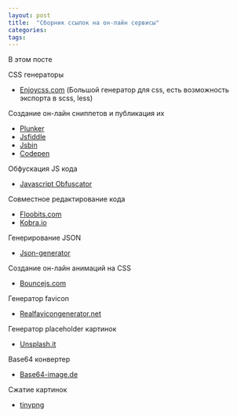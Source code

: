 ```yaml
---
layout: post
title:  "Сборник ссылок на он-лайн сервисы"
categories:
tags:
---
```


В этом посте 

CSS генераторы 

- [Enjoycss.com](http://enjoycss.com/) (Большой генератор для css, есть возможность экспорта в scss, less)

Создание он-лайн сниппетов и публикация их
- [Plunker](http://plnkr.co/)
- [Jsfiddle](http://jsfiddle.net/)
- [Jsbin](https://jsbin.com)
- [Codepen](http://codepen.io)

Обфускация JS кода
- [Javascript Obfuscator](https://www.javascriptobfuscator.com/Javascript-Obfuscator.aspx)

Совместное редактирование кода
- [Floobits.com](https://floobits.com/)
- [Kobra.io](https://kobra.io/)

Генерирование JSON
- [Json-generator](http://www.json-generator.com/)

Создание он-лайн анимаций на CSS
- [Bouncejs.com](http://bouncejs.com/)

Генератор favicon
- [Realfavicongenerator.net](http://realfavicongenerator.net/)

Генератор placeholder картинок
- [Unsplash.it](https://unsplash.it/)

Base64 конвертер
- [Base64-image.de](https://www.base64-image.de/)

Сжатие картинок
- [tinypng](https://tinypng.com/)
